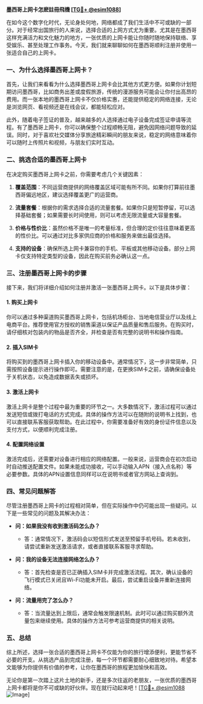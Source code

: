 **墨西哥上网卡怎麽註冊飛機 [[TG💪+ @esim1088](https://t.me/s/esim1088)]**

在如今这个数字化时代，无论身处何地，网络都成了我们生活中不可或缺的一部分。对于经常出国旅行的人来说，选择合适的上网方式尤为重要。尤其是在墨西哥这样充满活力和文化魅力的地方，一张优质的上网卡能让你随时随地保持联络、享受娱乐、甚至处理工作事务。今天，我们就来聊聊如何在墨西哥顺利注册并使用一张适合自己的上网卡。

### 一、为什么选择墨西哥上网卡？

首先，让我们来看看为什么选择墨西哥上网卡会比其他方式更方便。如果你计划短期访问墨西哥，比如商务出差或度假旅游，传统的漫游服务可能会让你付出高昂的费用。而一张本地的墨西哥上网卡不仅价格实惠，还能提供稳定的网络连接，无论是浏览网页、看视频还是在线会议，都能轻松应对。

此外，随着电子签证的普及，越来越多的人选择通过电子设备完成签证申请等流程。有了墨西哥上网卡，你可以确保整个过程顺畅无阻，避免因网络问题导致的延误。同时，对于喜欢社交媒体分享旅途精彩瞬间的朋友来说，稳定的网络意味着你可以随时上传照片和视频，与朋友们实时互动。

### 二、挑选合适的墨西哥上网卡

在决定购买墨西哥上网卡之前，你需要考虑几个关键因素：

1. **覆盖范围**：不同运营商提供的网络覆盖区域可能有所不同。如果你打算前往墨西哥偏远地区，建议选择覆盖更广的运营商。
   
2. **流量套餐**：根据你的需求选择合适的流量套餐。如果你只是短暂停留，可以选择基础套餐；如果需要长时间使用，则可以考虑无限流量或大容量套餐。

3. **价格与性价比**：虽然价格不是唯一的考量标准，但合理的定价往往意味着更高的性价比。可以通过对比多家供应商的价格和服务来做出最佳选择。

4. **支持的设备**：确保所选上网卡兼容你的手机、平板或其他移动设备。部分上网卡仅支持特定类型的设备，因此在购买前务必确认这一点。

### 三、注册墨西哥上网卡的步骤

接下来，我们将详细介绍如何注册并激活一张墨西哥上网卡。以下是具体步骤：

#### 1. 购买上网卡

你可以通过多种渠道购买墨西哥上网卡，包括机场柜台、当地电信营业厅以及线上电商平台。推荐使用官方授权的销售渠道以保证产品质量和售后服务。在购买时，请仔细核对包装内的物品是否齐全，并检查是否有完整的说明书和操作指南。

#### 2. 插入SIM卡

将购买到的墨西哥上网卡插入你的移动设备中。通常情况下，这一步非常简单，只需按照设备提示进行操作即可。需要注意的是，在更换SIM卡之前，请确保设备处于关机状态，以免造成数据丢失或损坏。

#### 3. 激活上网卡

激活上网卡是整个过程中最为重要的环节之一。大多数情况下，激活过程可以通过发送短信或拨打电话的方式完成。具体的操作方法可以在随附的说明书上找到，也可以直接联系客服获取帮助。在此过程中，你需要准备好有效的身份证件信息以及支付方式，以便顺利完成注册。

#### 4. 配置网络设置

激活完成后，还需要对设备进行相应的网络配置。一般来说，运营商会在初次启动时自动推送配置文件。如果未能成功接收，可以手动输入APN（接入点名称）等必要参数。具体的APN设置信息同样可以在说明书或者官方网站上查询到。

### 四、常见问题解答

尽管注册墨西哥上网卡的过程相对简单，但在实际操作中仍可能出现一些疑问。以下是一些常见的问题及其解决办法：

- **问：如果我没有收到激活码怎么办？**
  - 答：通常情况下，激活码会以短信形式发送至预留手机号码。若未收到，请尝试重新发送激活请求，或者直接联系客服寻求帮助。

- **问：我的设备无法连接网络怎么办？**
  - 答：首先检查是否已正确插入SIM卡并完成激活流程。其次，确认设备的飞行模式已关闭且Wi-Fi功能未开启。最后，尝试重启设备并重新连接网络。

- **问：流量用完了怎么办？**
  - 答：当流量达到上限后，通常会触发限速机制。此时可以通过购买额外流量包来继续使用。具体的操作方法可参考运营商提供的相关说明。

### 五、总结

综上所述，选择一张合适的墨西哥上网卡不仅能为你的旅行增添便利，更能节省不必要的开支。从挑选产品到完成注册，每一个环节都需要耐心细致地对待。希望本文能够为你提供有价值的参考，让你在墨西哥的旅程更加愉快和高效。

无论你是第一次踏上这片土地的新手，还是多次往返的老朋友，一张优质的墨西哥上网卡都将是你不可或缺的好伙伴。现在就行动起来吧！[[TG💪+ @esim1088](https://t.me/s/esim1088) ![Image](https://i.postimg.cc/4NQfJmqS/Snipaste-2025-05-13-00-14-12.png)]